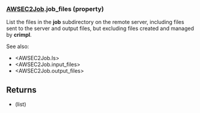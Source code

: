 ### [AWSEC2Job](AWSEC2Job.md).job_files (property)




List the files in the **job** subdirectory on the remote server, including
files sent to the server and output files, but excluding files created
and managed by **crimpl**.

See also:

* &lt;AWSEC2Job.ls&gt;
* &lt;AWSEC2Job.input_files&gt;
* &lt;AWSEC2Job.output_files&gt;

Returns
-------------
* (list)

